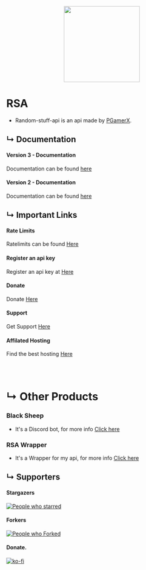 <p align="center">
<img src="https://i.imgur.com/EomM4ty.png" width="200" height="200" />
</p>


# RSA
* Random-stuff-api is an api made by [PGamerX](https://pgamerx.com).
 
## &#8627; Documentation 
#### Version 3 - Documentation 
Documentation can be found [here](https://docs.pgamerx.com/version-3)

#### Version 2 - Documentation 
Documentation can be found [here](https://api-info.pgamerx.com/version2.html)


## &#8627; Important Links
#### Rate Limits
Ratelimits can be found [Here](https://docs.pgamerx.com/rate-limits)

#### Register an api key
Register an api key at [Here](https://api.pgamerx.com/register)

#### Donate
Donate [Here](https://ko-fi.com/pgamerx)

#### Support 
Get Support [Here](https://u.pgamerx.com/discord)


#### Affilated Hosting
Find the best hosting [Here](https://u.pgamerx.com/sponsor)

</br>
</br>


# &#8627; Other Products
### Black Sheep
* It's a Discord bot, for more info [Click here](https://github.com/pgamerxdev/projects/tree/black-sheep)

### RSA Wrapper
* It's a Wrapper for my api, for more info [Click here](https://github.com/pgamerxdev/projects/tree/api-wrapper)



###
## &#8627; Supporters

#### Stargazers 
[![People who starred](https://reporoster.com/stars/pgamerxdev/projects)](https://github.com/pgamerxdev/projects/stargazers)      
#### Forkers 
[![People who Forked](https://reporoster.com/forks/pgamerxdev/projects)](https://github.com/pgamerxdev/projects/)     
#### Donate.    
[![ko-fi](https://ko-fi.com/img/githubbutton_sm.svg)](https://ko-fi.com/U7U438GWF)   
<br />     

